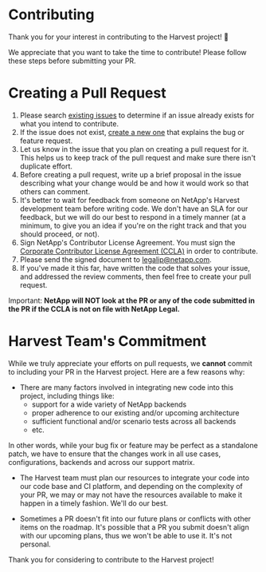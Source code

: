 # Contributing
Thank you  for your interest in contributing to the Harvest project! 🎉

We appreciate that you want to take the time to contribute! Please follow these steps before submitting your PR.

# Creating a Pull Request

1. Please search [existing issues](https://github.com/NetApp/Harvest/issues) to determine if an issue already exists for what you intend to contribute.
2. If the issue does not exist, [create a new one](https://github.com/NetApp/Harvest/issues/new) that explains the bug or feature request.
3. Let us know in the issue that you plan on creating a pull request for it. This helps us to keep track of the pull request and make sure there isn't duplicate effort.
4. Before creating a pull request, write up a brief proposal in the issue describing what your change would be and how it would work so that others can comment.
5. It's better to wait for feedback from someone on NetApp's Harvest development team before writing code. We don't have an SLA for our feedback, but we will do our best to respond in a timely manner (at a minimum, to give you an idea if you're on the right track and that you should proceed, or not).
6. Sign NetApp's Contributor License Agreement. You must sign the [Corporate Contributor License Agreement (CCLA)](https://github.com/NetApp/Harvest/blob/master/CONTRIBUTING_CCLA.pdf) in order to contribute.
7. Please send the signed document to <legalip@netapp.com>.
8. If you've made it this far, have written the code that solves your issue, and addressed the review comments, then feel free to create your pull request.

Important: **NetApp will NOT look at the PR or any of the code submitted in the PR if the CCLA is not on file with NetApp Legal.**

# Harvest Team's Commitment
While we truly appreciate your efforts on pull requests, we **cannot** commit to including your PR in the Harvest project. Here are a few reasons why:

* There are many factors involved in integrating new code into this project, including things like: 
    * support for a wide variety of NetApp backends
    * proper adherence to our existing and/or upcoming architecture
    * sufficient functional and/or scenario tests across all backends
    * etc.

In other words, while your bug fix or feature may be perfect as a standalone patch, we have to ensure that the changes work in all use cases, configurations, backends and across our support matrix.

* The Harvest team must plan our resources to integrate your code into our code base and CI platform, and depending on the complexity of your PR, we may or may not have the resources available to make it happen in a timely fashion. We'll do our best.

* Sometimes a PR doesn't fit into our future plans or conflicts with other items on the roadmap. It's possible that a PR you submit doesn't align with our upcoming plans, thus we won't be able to use it. It's not personal.

Thank you for considering to contribute to the Harvest project!

